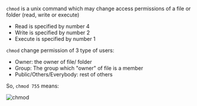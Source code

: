 `chmod` is a unix command which may change access permissions of a file or
folder (read, write or execute)

+ Read is specified by number 4
+ Write is specified by number 2
+ Execute is specified by number 1


`chmod` change permission of 3 type of users:

+ Owner: the owner of file/ folder
+ Group: The group which "owner" of file is a member
+ Public/Others/Everybody: rest of others

So, `chmod 755` means:

![chmod](http://farm3.staticflickr.com/2841/32873005342_865636215d_o.png)
